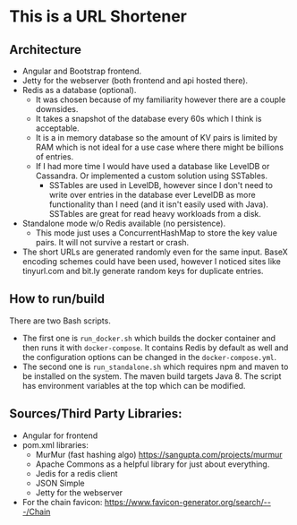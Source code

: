 # This is a URL Shortener
## Architecture
- Angular and Bootstrap frontend.
- Jetty for the webserver (both frontend and api hosted there).
- Redis as a database (optional).
  - It was chosen because of my familiarity however there are a couple downsides.
  - It takes a snapshot of the database every 60s which I think is acceptable.
  - It is a in memory database so the amount of KV pairs is limited by RAM which is not ideal for a use case where there might be billions of entries.
  - If I had more time I would have used a database like LevelDB or Cassandra. Or implemented a custom solution using SSTables.
    - SSTables are used in LevelDB, however since I don't need to write over entries in the database ever LevelDB as more functionality than I need (and it isn't easily used with Java). SSTables are great for read heavy workloads from a disk.
- Standalone mode w/o Redis available (no persistence).
  - This mode just uses a ConcurrentHashMap to store the key value pairs. It will not survive a restart or crash.
- The short URLs are generated randomly even for the same input. BaseX encoding schemes could have been used, however I noticed sites like tinyurl.com and bit.ly generate random keys for duplicate entries.

## How to run/build

There are two Bash scripts.
 - The first one is `run_docker.sh` which builds the docker container and then runs it with `docker-compose`. It contains Redis by default as well and the configuration options can be changed in the `docker-compose.yml`.
 - The second one is `run_standalone.sh` which requires npm and maven to be installed on the system. The maven build targets Java 8. The script has environment variables at the top which can be modified.

## Sources/Third Party Libraries:
- Angular for frontend
- pom.xml libraries:
  - MurMur (fast hashing algo) https://sangupta.com/projects/murmur
  - Apache Commons as a helpful library for just about everything.
  - Jedis for a redis client
  - JSON Simple
  - Jetty for the webserver
- For the chain favicon: https://www.favicon-generator.org/search/---/Chain